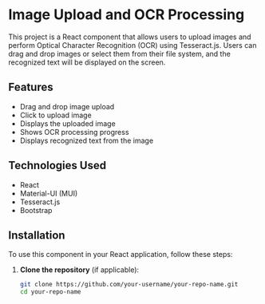 # Image Upload and OCR Processing

This project is a React component that allows users to upload images and perform Optical Character Recognition (OCR) using Tesseract.js. Users can drag and drop images or select them from their file system, and the recognized text will be displayed on the screen.

## Features

- Drag and drop image upload
- Click to upload image
- Displays the uploaded image
- Shows OCR processing progress
- Displays recognized text from the image

## Technologies Used

- React
- Material-UI (MUI)
- Tesseract.js
- Bootstrap 

## Installation

To use this component in your React application, follow these steps:

1. **Clone the repository** (if applicable):

   ```bash
   git clone https://github.com/your-username/your-repo-name.git
   cd your-repo-name
